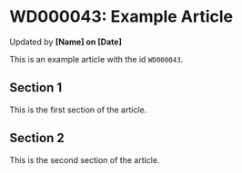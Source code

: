 # WD000043: Example Article #
Updated by **[Name] on [Date]**

This is an example article with the id `WD000043`.

## Section 1

This is the first section of the article.

## Section 2

This is the second section of the article.
